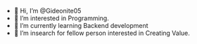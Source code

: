 - 👋 Hi, I’m @Gideonite05
- 👀 I’m interested in Programming.
- 🌱 I’m currently learning Backend development
- 💞️ I’m insearch for fellow person interested in
     Creating Value.


<!---
Gideonite05/Gideonite05 is a ✨ special ✨ repository because its `README.md` (this file) appears on your GitHub profile.
You can click the Preview link to take a look at your changes.
--->
